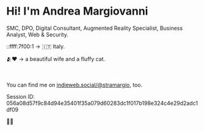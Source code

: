 <h1>Hi! I'm <strong>Andrea Margiovanni</strong></h1>
<p>SMC, DPO, Digital Consultant, Augmented Reality Specialist, Business Analyst, Web & Security.</p>
<p>::ffff:7f00:1 -> 🇮🇹 Italy.</p>
<p>🫂❤️ -> a beautiful wife and a fluffy cat.</p>
<br />
<p>You can find me on <a rel="me" href="https://indieweb.social/@stramargio">indieweb.social/@stramargio</a>, too.</p>
<p>Session ID: 056a08d57f9c84d94e35401f35a079d60283dc1f017b198e324c4e29d2adc1df09</p>

👋🏻
